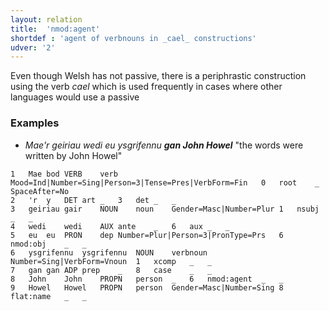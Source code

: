 ```yaml
---
layout: relation
title:  'nmod:agent'
shortdef : 'agent of verbnouns in _cael_ constructions'
udver: '2'
---
```


Even though Welsh has not passive, there is a periphrastic construction using the verb _cael_ which is used frequently in cases where other languages would use a passive

### Examples

* _Mae'r geiriau wedi eu ysgrifennu **gan John Howel**_ "the words were written by John Howel"
~~~ conllu
1	Mae	bod	VERB	verb	Mood=Ind|Number=Sing|Person=3|Tense=Pres|VerbForm=Fin	0	root	_	SpaceAfter=No
2	'r	y	DET	art	_	3	det	_	_
3	geiriau	gair	NOUN	noun	Gender=Masc|Number=Plur	1	nsubj	_	_
4	wedi	wedi	AUX	ante	_	6	aux	_	_
5	eu	eu	PRON	dep	Number=Plur|Person=3|PronType=Prs	6	nmod:obj	_	_
6	ysgrifennu	ysgrifennu	NOUN	verbnoun	Number=Sing|VerbForm=Vnoun	1	xcomp	_	_
7	gan	gan	ADP	prep	_	8	case	_	_
8	John	John	PROPN	person	_	6	nmod:agent	_	_
9	Howel	Howel	PROPN	person	Gender=Masc|Number=Sing	8	flat:name	_	_
~~~


<!-- Interlanguage links updated St lis 3 20:58:58 CET 2021 -->
